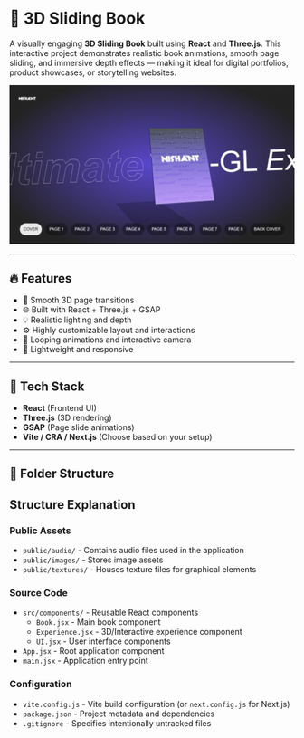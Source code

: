 # 📘 3D Sliding Book

A visually engaging **3D Sliding Book** built using **React** and **Three.js**. This interactive project demonstrates realistic book animations, smooth page sliding, and immersive depth effects — making it ideal for digital portfolios, product showcases, or storytelling websites.

![3D Sliding Book Preview](./public/3d-sliding-book-preview.png)

---

## 🔥 Features

- 📖 Smooth 3D page transitions
- 🌐 Built with React + Three.js + GSAP
- 💡 Realistic lighting and depth
- ⚙️ Highly customizable layout and interactions
- 🔁 Looping animations and interactive camera
- 🧩 Lightweight and responsive

---

## 🚀 Tech Stack

- **React** (Frontend UI)
- **Three.js** (3D rendering)
- **GSAP** (Page slide animations)
- **Vite / CRA / Next.js** (Choose based on your setup)

---

## 📁 Folder Structure

## Structure Explanation

### Public Assets

- `public/audio/` - Contains audio files used in the application
- `public/images/` - Stores image assets
- `public/textures/` - Houses texture files for graphical elements

### Source Code

- `src/components/` - Reusable React components
  - `Book.jsx` - Main book component
  - `Experience.jsx` - 3D/Interactive experience component
  - `UI.jsx` - User interface components
- `App.jsx` - Root application component
- `main.jsx` - Application entry point

### Configuration

- `vite.config.js` - Vite build configuration (or `next.config.js` for Next.js)
- `package.json` - Project metadata and dependencies
- `.gitignore` - Specifies intentionally untracked files
